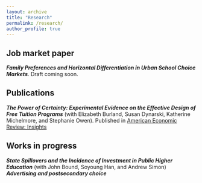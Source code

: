 ```yaml
---
layout: archive
title: "Research"
permalink: /research/
author_profile: true
---
```


## Job market paper
***Family Preferences and Horizontal Differentiation in Urban School Choice Markets***. Draft coming soon.

## Publications
***The Power of Certainty: Experimental Evidence on the Effective Design of Free Tuition Programs*** (with Elizabeth Burland, Susan Dynarski, Katherine Michelmore, and Stephanie Owen). Published in [American Economic Review: Insights][certainty]

## Works in progress
***State Spillovers and the Incidence of Investment in Public Higher Education*** (with John Bound, Soyoung Han, and Andrew Simon)\
***Advertising and postsecondary choice***

[certainty]: https://www.aeaweb.org/articles?id=10.1257/aeri.20220094